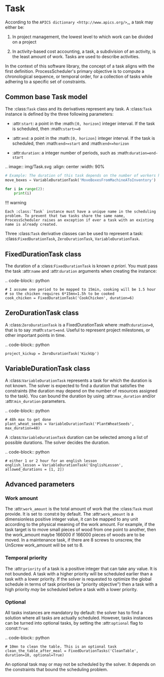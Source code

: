 # Task

According to the `APICS dictionary <http://www.apics.org/>`_, a task may either be:

1. In project management, the lowest level to which work can be divided on a project

2. In activity-based cost accounting, a task, a subdivision of an activity, is the least amount of work. Tasks are used to describe activities.

In the context of this software library, the concept of a task aligns with the first definition. ProcessScheduler's primary objective is to compute a chronological sequence, or temporal order, for a collection of tasks while adhering to a specific set of constraints.

## Common base Task model

The :class:`Task` class and its derivatives represent any task. A :class:`Task` instance is defined by the three following parameters:

- :attr:`start`: a point in the :math:`[0, horizon]` integer interval. If the task is scheduled, then :math:`start>=0`

- :attr:`end`: a point in the :math:`[0, horizon]` integer interval. If the task is scheduled, then :math:`end>=start` and :math:`end<=horizon`

- :attr:`duration`: a integer number of periods, such as :math:`duration=end-start`

.. image:: img/Task.svg
    :align: center
    :width: 90%

``` py
# Example: The duration of this task depends on the number of workers handling boxes.
move_boxes = VariableDurationTask('MoveBoxesFromMachineAToInventory')
```

``` py
for i in range(2):
    print(i)
```

!!! warning

    Each :class:`Task` instance must have a unique name in the scheduling problem. To prevent that two tasks share the same name, ProcessScheduler raises an exception if ever a task with an existing name is already created.

Three :class:`Task` derivative classes can be used to represent a task: :class:`FixedDurationTask`, `ZeroDurationTask`, `VariableDurationTask`.

## FixedDurationTask class

The duration of a :class:`FixedDurationTask` is known *a priori*. You must pass the task :attr:`name` and :attr:`duration` arguments when creating the instance:

.. code-block:: python

    # I assume one period to be mapped to 15min, cooking will be 1.5 hour
    # so the chicken requires 6*15mn=1.5h to be cooked
    cook_chicken = FixedDurationTask('CookChicken', duration=6)

## ZeroDurationTask class

A :class:`ZeroDurationTask` is a FixedDurationTask where :math:`duration=0`, that is to say :math:`start=end`. Useful to represent project milestones, or other important points in time.

.. code-block:: python

    project_kickup = ZeroDurationTask('KickUp')

## VariableDurationTask class

A :class:`VariableDurationTask` represents a task for which the duration is not known. The solver is expected to find a duration that satisfies the constraints (the duration may depend on the number of resources assigned to the task). You can bound the duration by using :attr:`max_duration` and/or :attr:`min_duration` parameters.

.. code-block:: python

    # 48h max to get done
    plant_wheat_seeds = VariableDurationTask('PlantWheatSeeds', max_duration=48)

A :class:`VariableDurationTask` duration can be selected among a list of possible durations. The solver decides the duration.

.. code-block:: python

    # either 1 or 2 hour for an english lesson
    english_lesson = VariableDurationTask('EnglishLesson', allowed_durations = [1, 2])

## Advanced parameters

### Work amount

The :attr:`work_amount` is the total amount of work that the :class:`Task` must provide. It is set to :const:`0` by default. The :attr:`work_amount` is a dimensionless positive integer value, it can be mapped to any unit according to the physical meaning of the work amount. For example, if the task target is to move small pieces of wood from one point to another, then the work_amount maybe 166000 if 166000 pieces of woods are to be moved. In a maintenance task, if there are 8 screws to unscrew, the UnScrew work_amount will be set to 8.

### Temporal priority

The :attr:`priority` of a task is a positive integer that can take any value. It is not bounded. A task with a higher priority will be scheduled earlier than a task with a lower priority. If the solver is requested to optimize the global schedule in terms of task priorities (a "priority objective") then a task with a high priority *may* be scheduled before a task with a lower priority.

### Optional

All tasks instances are mandatory by default: the solver has to find a solution where all tasks are actually scheduled. However, tasks instances can be turned into optional tasks, by setting the :attr:`optional` flag to :const:`True`:

.. code-block:: python

    # 10mn to clean the table. This is an optional task
    clean_the_table_after_meal = FixedDurationTasks('CleanTable', duration=10, optional=True)

An optional task may or may not be scheduled by the solver. It depends on the constraints that bound the scheduling problem.
